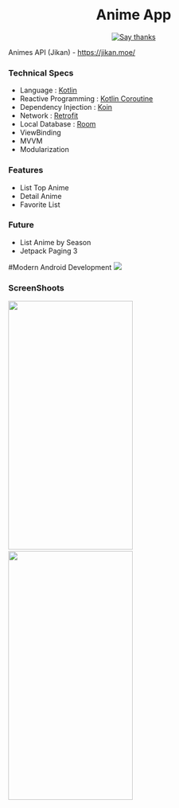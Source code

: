 <h1 align="center">
<br/>
Anime App
</h1>
<p align="center">
  <a href="https://github.com/RezaRamadhanIrianto/Animes-App/stargazers">
    <img src="https://img.shields.io/badge/Say%20Thanks-👍-1EAEDB.svg" alt="Say thanks">
  </a>
</p>

Animes API (Jikan) - https://jikan.moe/

### Technical Specs
- Language              : [Kotlin](https://kotlinlang.org/)
- Reactive Programming  : [Kotlin Coroutine](https://developer.android.com/kotlin/coroutines)
- Dependency Injection  : [Koin](https://insert-koin.io/)
- Network               : [Retrofit](https://square.github.io/retrofit/)
- Local Database        : [Room](https://developer.android.com/jetpack/androidx/releases/room)
- ViewBinding
- MVVM
- Modularization

### Features
- List Top Anime
- Detail Anime
- Favorite List

### Future
- List Anime by Season
- Jetpack Paging 3

#Modern Android Development
<img src="https://user-images.githubusercontent.com/46983732/135743546-5d54a27b-4aee-400b-98fb-0c5ad3a7201e.png">

### ScreenShoots
<img src="https://user-images.githubusercontent.com/46983732/118359377-4ebe5c00-b5ad-11eb-987c-0f454b23463f.jpeg" width="250" height= "500">&nbsp;&nbsp;&nbsp;&nbsp;
<img src="https://user-images.githubusercontent.com/46983732/118359371-4a923e80-b5ad-11eb-9025-f5106c257593.jpeg" width="250" height= "500">
